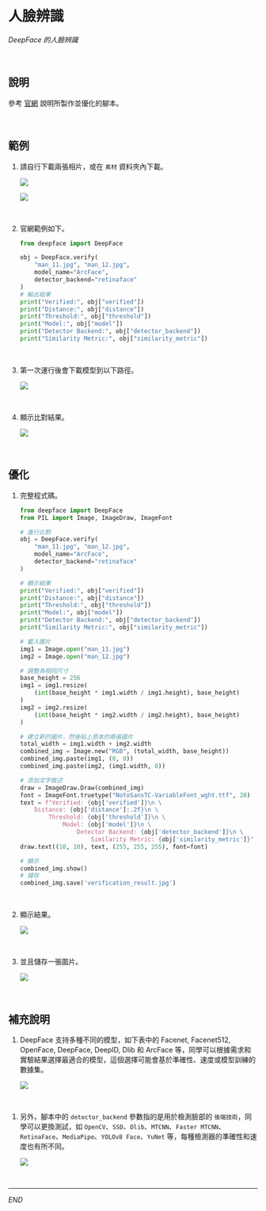 # 人臉辨識

_DeepFace 的人臉辨識_

<br>

## 說明

參考 [官網](https://github.com/serengil/retinaface) 說明所製作並優化的腳本。

<br>

## 範例

1. 請自行下載兩張相片，或在 `素材` 資料夾內下載。

    ![](images/img_08.png)

    ![](images/img_09.png)

<br>

2. 官網範例如下。

    ```python
    from deepface import DeepFace

    obj = DeepFace.verify(
        "man_11.jpg", "man_12.jpg",
        model_name="ArcFace",
        detector_backend="retinaface"
    )
    # 輸出結果
    print("Verified:", obj["verified"])
    print("Distance:", obj["distance"])
    print("Threshold:", obj["threshold"])
    print("Model:", obj["model"])
    print("Detector Backend:", obj["detector_backend"])
    print("Similarity Metric:", obj["similarity_metric"])
    ```

<br>

3. 第一次運行後會下載模型到以下路徑。

    ![](images/img_13.png)

<br>

4. 顯示比對結果。

    ![](images/img_10.png)

<br>

## 優化

1. 完整程式碼。

    ```python
    from deepface import DeepFace
    from PIL import Image, ImageDraw, ImageFont

    # 進行比對
    obj = DeepFace.verify(
        "man_11.jpg", "man_12.jpg",
        model_name="ArcFace",
        detector_backend="retinaface"
    )

    # 顯示結果
    print("Verified:", obj["verified"])
    print("Distance:", obj["distance"])
    print("Threshold:", obj["threshold"])
    print("Model:", obj["model"])
    print("Detector Backend:", obj["detector_backend"])
    print("Similarity Metric:", obj["similarity_metric"])

    # 載入圖片
    img1 = Image.open("man_11.jpg")
    img2 = Image.open("man_12.jpg")

    # 調整為相同尺寸
    base_height = 256
    img1 = img1.resize(
        (int(base_height * img1.width / img1.height), base_height)
    )
    img2 = img2.resize(
        (int(base_height * img2.width / img2.height), base_height)
    )

    # 建立新的圖片，然後貼上原本的兩張圖片
    total_width = img1.width + img2.width
    combined_img = Image.new("RGB", (total_width, base_height))
    combined_img.paste(img1, (0, 0))
    combined_img.paste(img2, (img1.width, 0))

    # 添加文字敘述
    draw = ImageDraw.Draw(combined_img)
    font = ImageFont.truetype("NotoSansTC-VariableFont_wght.ttf", 20)
    text = f"Verified: {obj['verified']}\n \
        Distance: {obj['distance']:.2f}\n \
            Threshold: {obj['threshold']}\n \
                Model: {obj['model']}\n \
                    Detector Backend: {obj['detector_backend']}\n \
                        Similarity Metric: {obj['similarity_metric']}"
    draw.text((10, 10), text, (255, 255, 255), font=font)

    # 顯示
    combined_img.show()
    # 儲存
    combined_img.save('verification_result.jpg')

    ```

<br>

2. 顯示結果。

    ![](images/img_11.png)

<br>

3. 並且儲存一張圖片。

    ![](images/img_12.png)

<br>

## 補充說明

1. DeepFace 支持多種不同的模型，如下表中的 Facenet, Facenet512, OpenFace, DeepFace, DeepID, Dlib 和 ArcFace 等，同學可以根據需求和實驗結果選擇最適合的模型，這個選擇可能會基於準確性、速度或模型訓練的數據集。

    ![](images/img_17.png)

<br>

1. 另外，腳本中的 `detector_backend` 參數指的是用於檢測臉部的 `後端技術`，同學可以更換測試，如 `OpenCV`、`SSD`、`Dlib`、`MTCNN`、`Faster MTCNN`、`RetinaFace`、`MediaPipe`、`YOLOv8 Face`、`YuNet` 等，每種檢測器的準確性和速度也有所不同。

    ![](images/img_18.png)

<br>

---

_END_